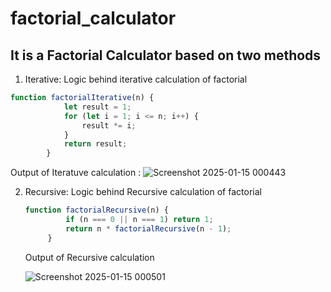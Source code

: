 # factorial_calculator

## It is a Factorial Calculator based on two methods 
1) Iterative:
              Logic behind iterative calculation of factorial 
```javascript
function factorialIterative(n) {
            let result = 1;
            for (let i = 1; i <= n; i++) {
                result *= i;
            }
            return result;
        }
```
Output of Iteratuve calculation :
![Screenshot 2025-01-15 000443](https://github.com/user-attachments/assets/2f773561-2ced-4592-9edb-0cc8698e31f4)

2) Recursive: Logic behind Recursive calculation of factorial
   ```javascript
   function factorialRecursive(n) {
            if (n === 0 || n === 1) return 1;
            return n * factorialRecursive(n - 1);
        }
   ```
   Output of Recursive calculation

   ![Screenshot 2025-01-15 000501](https://github.com/user-attachments/assets/d55fe4e5-ca83-4b8c-a4eb-5405e66149b8)


